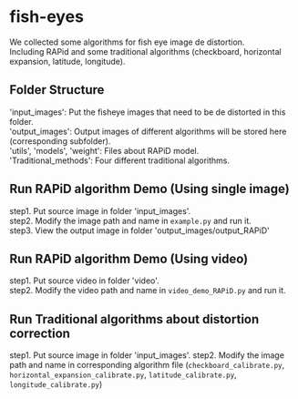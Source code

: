 # fish-eyes

We collected some algorithms for fish eye image de distortion.  
Including RAPid and some traditional algorithms (checkboard, horizontal expansion, latitude, longitude).

## Folder Structure

'input_images': Put the fisheye images that need to be de distorted in this folder.  
'output_images': Output images of different algorithms will be stored here (corresponding subfolder).  
'utils', 'models', 'weight': Files about RAPiD model.  
'Traditional_methods': Four different traditional algorithms.  


## Run RAPiD algorithm Demo (Using single image)  

step1. Put source image in folder 'input_images'.  
step2. Modify the image path and name in `example.py` and run it.  
step3. View the output image in folder 'output_images/output_RAPiD'  


## Run RAPiD algorithm Demo (Using video)  

step1. Put source video in folder 'video'.  
step2. Modify the video path and name in `video_demo_RAPiD.py` and run it.  


## Run Traditional algorithms about distortion correction  

step1. Put source image in folder 'input_images'.
step2. Modify the image path and name in corresponding algorithm file (`checkboard_calibrate.py`, `horizontal_expansion_calibrate.py`, `latitude_calibrate.py`, `longitude_calibrate.py`)
